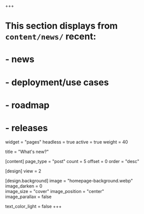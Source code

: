+++
# This section displays from `content/news/` recent:
# - news
# - deployment/use cases
# - roadmap
# - releases

widget = "pages"
headless = true 
active = true 
weight = 40 

title = "What's new?"

[content]
  page_type = "post"
  count = 5
  offset = 0
  order = "desc"
  
[design]
  view = 2
  
[design.background]
  image = "homepage-background.webp" 
  image_darken = 0  
  image_size = "cover" 
  image_position = "center"  
  image_parallax = false 

  text_color_light = false
+++

